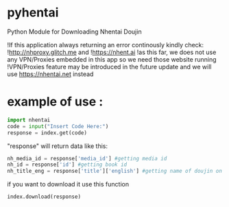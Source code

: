 # pyhentai

Python Module for Downloading Nhentai Doujin

!If this application always returning an error continously kindly check:
!http://nhproxy.glitch.me and
!https://nhent.ai
!as this far, we does not use any VPN/Proxies embedded in this app so we need those website running
!VPN/Proxies feature may be introduced in the future update and we will use https://nhentai.net instead


example of use :
=====================
```python
import nhentai
code = input("Insert Code Here:")
response = index.get(code)
```

"response" will return data like this:

```python
nh_media_id = response['media_id'] #getting media id
nh_id = response['id'] #getting book id
nh_title_eng = response['title']['english'] #getting name of doujin on english version
```
if you want to download it use this function

```python
index.download(response)
```
